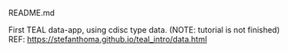 README.md

First TEAL data-app, using cdisc type data.
(NOTE:  tutorial is not finished)
REF: https://stefanthoma.github.io/teal_intro/data.html 



